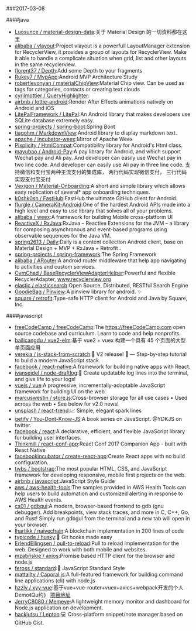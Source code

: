 ###2017-03-08 

####java
* [Luosunce / material-design-data](https://github.com/Luosunce/material-design-data):关于 Material Design 的一切资料都在这里
* [alibaba / vlayout](https://github.com/alibaba/vlayout):Project vlayout is a powerfull LayoutManager extension for RecyclerView, it provides a group of layouts for RecyclerView. Make it able to handle a complicate situation when grid, list and other layouts in the same recyclerview.
* [florent37 / Depth](https://github.com/florent37/Depth):Add some Depth to your fragments
* [Rukey7 / MvpApp](https://github.com/Rukey7/MvpApp):Android MVP Architecture Study
* [robertlevonyan / materialChipView](https://github.com/robertlevonyan/materialChipView):Material Chip view. Can be used as tags for categories, contacts or creating text clouds
* [cyrilmottier / QueryHighlighter](https://github.com/cyrilmottier/QueryHighlighter):
* [airbnb / lottie-android](https://github.com/airbnb/lottie-android):Render After Effects animations natively on Android and iOS
* [LitePalFramework / LitePal](https://github.com/LitePalFramework/LitePal):An Android library that makes developers use SQLite database extremely easy.
* [spring-projects / spring-boot](https://github.com/spring-projects/spring-boot):Spring Boot
* [tiagohm / MarkdownView](https://github.com/tiagohm/MarkdownView):Android library to display markdown text.
* [apache / incubator-weex](https://github.com/apache/incubator-weex):Mirror of Apache Weex
* [Pixplicity / HtmlCompat](https://github.com/Pixplicity/HtmlCompat):Compatibility library for Android's Html class.
* [mayubao / Android-Pay](https://github.com/mayubao/Android-Pay):A pay library for Android, and which support Wechat pay and Ali pay. And developer can easily use Wechat pay in two line code. And developer can easily use Ali pay in three line code. 支持微信和支付宝两种主流支付的集成库， 两行代码实现微信支付， 三行代码实现支付宝支付
* [Vexigon / Material-Onboarding](https://github.com/Vexigon/Material-Onboarding):A short and simple library which allows easy replication of several* app onboarding techniques.
* [k0shk0sh / FastHub](https://github.com/k0shk0sh/FastHub):FastHub the ultimate GitHub client for Android.
* [flurgle / CameraKit-Android](https://github.com/flurgle/CameraKit-Android):One of the hardest Android APIs made into a high level and easy to use library that solves all of your problems.
* [alibaba / weex](https://github.com/alibaba/weex):A framework for building Mobile cross-platform UI
* [ReactiveX / RxJava](https://github.com/ReactiveX/RxJava):RxJava – Reactive Extensions for the JVM – a library for composing asynchronous and event-based programs using observable sequences for the Java VM.
* [spring2613 / Daily](https://github.com/spring2613/Daily):Daily is a content collection Android client, base on Material Design + MVP + RxJava + Retrofit .
* [spring-projects / spring-framework](https://github.com/spring-projects/spring-framework):The Spring Framework
* [alibaba / ARouter](https://github.com/alibaba/ARouter):A android router middleware that help app navigating to activities and custom services.
* [CymChad / BaseRecyclerViewAdapterHelper](https://github.com/CymChad/BaseRecyclerViewAdapterHelper):Powerful and flexible RecyclerAdapter, www.recyclerview.org
* [elastic / elasticsearch](https://github.com/elastic/elasticsearch):Open Source, Distributed, RESTful Search Engine
* [GoodieBag / Pinview](https://github.com/GoodieBag/Pinview):A pinview library for android. ✨
* [square / retrofit](https://github.com/square/retrofit):Type-safe HTTP client for Android and Java by Square, Inc.

####javascript
* [freeCodeCamp / freeCodeCamp](https://github.com/freeCodeCamp/freeCodeCamp):The https://freeCodeCamp.com open source codebase and curriculum. Learn to code and help nonprofits.
* [bailicangdu / vue2-elm](https://github.com/bailicangdu/vue2-elm):基于 vue2 + vuex 构建一个具有 45 个页面的大型单页面应用
* [verekia / js-stack-from-scratch](https://github.com/verekia/js-stack-from-scratch):🎉 V2 release! 🎉 — Step-by-step tutorial to build a modern JavaScript stack.
* [facebook / react-native](https://github.com/facebook/react-native):A framework for building native apps with React.
* [ivanseidel / node-draftlog](https://github.com/ivanseidel/node-draftlog):📜 Create updatable log lines into the terminal, and give life to your logs!
* [vuejs / vue](https://github.com/vuejs/vue):A progressive, incrementally-adoptable JavaScript framework for building UI on the web.
* [marcuswestin / store.js](https://github.com/marcuswestin/store.js):Cross-browser storage for all use cases • Used across the web • See below for v2.0 news!
* [unsplash / react-trend](https://github.com/unsplash/react-trend):📈 Simple, elegant spark lines
* [getify / You-Dont-Know-JS](https://github.com/getify/You-Dont-Know-JS):A book series on JavaScript. @YDKJS on twitter.
* [facebook / react](https://github.com/facebook/react):A declarative, efficient, and flexible JavaScript library for building user interfaces.
* [Thinkmill / react-conf-app](https://github.com/Thinkmill/react-conf-app):React Conf 2017 Companion App - built with React Native
* [facebookincubator / create-react-app](https://github.com/facebookincubator/create-react-app):Create React apps with no build configuration.
* [twbs / bootstrap](https://github.com/twbs/bootstrap):The most popular HTML, CSS, and JavaScript framework for developing responsive, mobile first projects on the web.
* [airbnb / javascript](https://github.com/airbnb/javascript):JavaScript Style Guide
* [aws / aws-health-tools](https://github.com/aws/aws-health-tools):The samples provided in AWS Health Tools can help users to build automation and customized alerting in response to AWS Health events.
* [cs01 / gdbgui](https://github.com/cs01/gdbgui):A modern, browser-based frontend to gdb (gnu debugger). Add breakpoints, view stack traces, and more in C, C++, Go, and Rust! Simply run gdbgui from the terminal and a new tab will open in your browser.
* [lhartikk / naivechain](https://github.com/lhartikk/naivechain):A blockchain implementation in 200 lines of code
* [typicode / husky](https://github.com/typicode/husky):🐶 Git hooks made easy
* [ErlendEllingsen / pull-to-reload](https://github.com/ErlendEllingsen/pull-to-reload):Pull to reload implementation for the web. Designed to work with both mobile and websites.
* [mzabriskie / axios](https://github.com/mzabriskie/axios):Promise based HTTP client for the browser and node.js
* [feross / standard](https://github.com/feross/standard):🌟 JavaScript Standard Style
* [mattallty / Caporal.js](https://github.com/mattallty/Caporal.js):A full-featured framework for building command line applications (cli) with node.js
* [hzzly / xyy-vue](https://github.com/hzzly/xyy-vue):基于vue+vue-router+vuex+axios+webpack开发的个人Demo《Qu约》 [项目地址](http://hjingren.cn/xyy-vue)
* [JerryC8080 / Memeye](https://github.com/JerryC8080/Memeye):A lightweight memory monitor and dashboard for Node.js application on development.
* [hackjutsu / Lepton](https://github.com/hackjutsu/Lepton):💻 Cross-platform snippet/note manager based on GitHub Gist.
